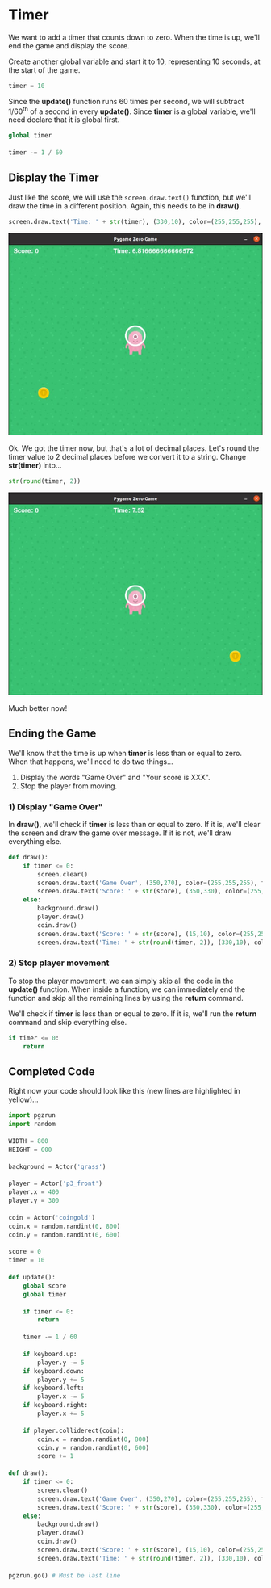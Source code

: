 # Timer

We want to add a timer that counts down to zero. When the time is up, we'll end the game and display the score.

Create another global variable and start it to 10, representing 10 seconds, at the start of the game.

```python
timer = 10
```

Since the **update()** function runs 60 times per second, we will subtract 1/60<sup>th</sup> of a second in every **update()**. Since **timer** is a global variable, we'll need declare that it is global first.

```python
global timer

timer -= 1 / 60
```

## Display the Timer

Just like the score, we will use the ```screen.draw.text()``` function, but we'll draw the time in a different position. Again, this needs to be in **draw()**.

```python
screen.draw.text('Time: ' + str(timer), (330,10), color=(255,255,255), fontsize=30)
```

![](../images/grab_timer1.jpg)

Ok. We got the timer now, but that's a lot of decimal places. Let's round the timer value to 2 decimal places before we convert it to a string. Change **str(timer)** into...

```python
str(round(timer, 2))
```

![](../images/grab_timer2.jpg)

Much better now!

## Ending the Game

We'll know that the time is up when **timer** is less than or equal to zero. When that happens, we'll need to do two things...

1. Display the words "Game Over" and "Your score is XXX".
2. Stop the player from moving.

### 1) Display "Game Over"

In **draw()**, we'll check if **timer** is less than or equal to zero. If it is, we'll clear the screen and draw the game over message. If it is not, we'll draw everything else.

```python
def draw():
    if timer <= 0:
        screen.clear()
        screen.draw.text('Game Over', (350,270), color=(255,255,255), fontsize=30)
        screen.draw.text('Score: ' + str(score), (350,330), color=(255,255,255), fontsize=30)
    else:
        background.draw()
        player.draw()
        coin.draw()
        screen.draw.text('Score: ' + str(score), (15,10), color=(255,255,255), fontsize=30)
        screen.draw.text('Time: ' + str(round(timer, 2)), (330,10), color=(255,255,255), fontsize=30)
```

### 2) Stop player movement

To stop the player movement, we can simply skip all the code in the **update()** function. When inside a function, we can immediately end the function and skip all the remaining lines by using the **return** command.

We'll check if **timer** is less than or equal to zero. If it is, we'll run the **return** command and skip everything else.

```python
if timer <= 0:
    return
```

## Completed Code

Right now your code should look like this (new lines are highlighted in yellow)...

```python hl_lines="18 22 24 25 27 44 45 46 47 48"
import pgzrun
import random

WIDTH = 800
HEIGHT = 600

background = Actor('grass')

player = Actor('p3_front')
player.x = 400
player.y = 300

coin = Actor('coingold')
coin.x = random.randint(0, 800)
coin.y = random.randint(0, 600)

score = 0
timer = 10

def update():
    global score
    global timer

    if timer <= 0:
        return

    timer -= 1 / 60
    
    if keyboard.up:
        player.y -= 5
    if keyboard.down:
        player.y += 5
    if keyboard.left:
        player.x -= 5
    if keyboard.right:
        player.x += 5

    if player.colliderect(coin):
        coin.x = random.randint(0, 800)
        coin.y = random.randint(0, 600)
        score += 1

def draw():
    if timer <= 0:
        screen.clear()
        screen.draw.text('Game Over', (350,270), color=(255,255,255), fontsize=30)
        screen.draw.text('Score: ' + str(score), (350,330), color=(255,255,255), fontsize=30)
    else:
        background.draw()
        player.draw()
        coin.draw()
        screen.draw.text('Score: ' + str(score), (15,10), color=(255,255,255), fontsize=30)
        screen.draw.text('Time: ' + str(round(timer, 2)), (330,10), color=(255,255,255), fontsize=30)

pgzrun.go() # Must be last line

```